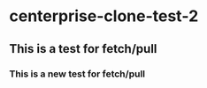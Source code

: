 # centerprise-clone-test-2

## This is a test for fetch/pull

### This is a new test for fetch/pull
